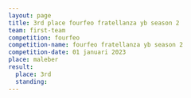 ```yaml
---
layout: page
title: 3rd place fourfeo fratellanza yb season 2
team: first-team
competition: fourfeo
competition-name: fourfeo fratellanza yb season 2
competition-date: 01 januari 2023
place: maleber
result:
  place: 3rd
  standing:
---
```

